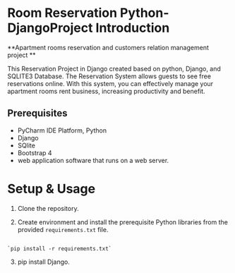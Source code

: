 # Room Reservation Python-DjangoProject Introduction

**Apartment rooms reservation and customers relation management project **

This Reservation Project in Django created based on python, Django, and SQLITE3 Database. The Reservation System allows guests to see free reservations online. With this system, you can effectively manage your apartment rooms rent business, increasing productivity and benefit.

## Prerequisites

- PyCharm IDE Platform, Python
- Django
- SQlite 
- Bootstrap 4
- web application software that runs on a web server.

# Setup & Usage

1. Clone the repository.

2. Create environment and install the prerequisite Python libraries from the provided `requirements.txt` file.
```

`pip install -r requirements.txt`
```

3. pip install Django.
